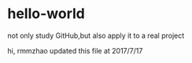 # hello-world
not only study GitHub,but also apply it to a real project


hi, rmmzhao updated this file at 2017/7/17
